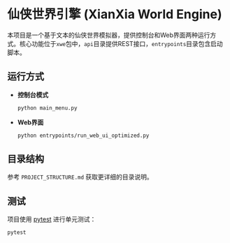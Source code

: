 # 仙侠世界引擎 (XianXia World Engine)

本项目是一个基于文本的仙侠世界模拟器，提供控制台和Web界面两种运行方式。核心功能位于`xwe`包中，`api`目录提供REST接口，`entrypoints`目录包含启动脚本。

## 运行方式

- **控制台模式**

  ```bash
  python main_menu.py
  ```

- **Web界面**

  ```bash
  python entrypoints/run_web_ui_optimized.py
  ```

## 目录结构

参考 `PROJECT_STRUCTURE.md` 获取更详细的目录说明。

## 测试

项目使用 [pytest](https://docs.pytest.org/) 进行单元测试：

```bash
pytest
```
